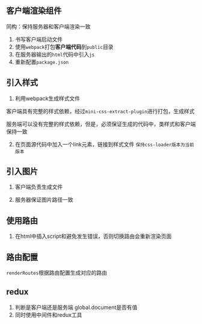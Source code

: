 ## 客户端渲染组件
同构：保持服务器和客户端渲染一致

1. 书写客户端启动文件
2. 使用`webpack`打包**客户端代码**到`public`目录
3. 在服务器输出的`html`代码中引入`js`
5. 重新配置`package.json`

## 引入样式
1. 利用webpack生成样式文件

客户端具有完整的样式依赖，经过`mini-css-extract-plugin`进行打包，生成样式

服务端可以没有完整的样式依赖，但是，必须保证生成的代码中，类样式和客户端保持一致

2. 在页面源代码中加入一个link元素，链接到样式文件
`保持css-loader版本为当前版本`

## 引入图片
1. 客户端负责生成文件

2. 服务器保证图片路径一致

## 使用路由
1. 在html中插入script和避免发生错误，否则切换路由会重新渲染页面

## 路由配置
```renderRoutes```根据路由配置生成对应的路由

## redux
1. 判断是客户端还是服务端   global.document是否有值
2. 同时使用中间件和redux工具
